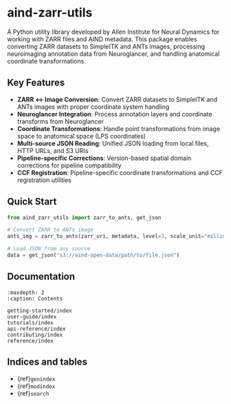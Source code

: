 # aind-zarr-utils

A Python utility library developed by Allen Institute for Neural Dynamics for
working with ZARR files and AIND metadata. This package enables converting ZARR
datasets to SimpleITK and ANTs images, processing neuroimaging annotation data
from Neuroglancer, and handling anatomical coordinate transformations.

## Key Features

- **ZARR ↔ Image Conversion**: Convert ZARR datasets to SimpleITK and ANTs images with proper coordinate system handling
- **Neuroglancer Integration**: Process annotation layers and coordinate transforms from Neuroglancer
- **Coordinate Transformations**: Handle point transformations from image space to anatomical space (LPS coordinates)
- **Multi-source JSON Reading**: Unified JSON loading from local files, HTTP URLs, and S3 URIs
- **Pipeline-specific Corrections**: Version-based spatial domain corrections for pipeline compatibility
- **CCF Registration**: Pipeline-specific coordinate transformations and CCF registration utilities

## Quick Start

```python
from aind_zarr_utils import zarr_to_ants, get_json

# Convert ZARR to ANTs image
ants_img = zarr_to_ants(zarr_uri, metadata, level=3, scale_unit="millimeter")

# Load JSON from any source
data = get_json("s3://aind-open-data/path/to/file.json")
```

## Documentation

```{toctree}
:maxdepth: 2
:caption: Contents

getting-started/index
user-guide/index
tutorials/index
api-reference/index
contributing/index
reference/index
```

## Indices and tables

- {ref}`genindex`
- {ref}`modindex`
- {ref}`search`
